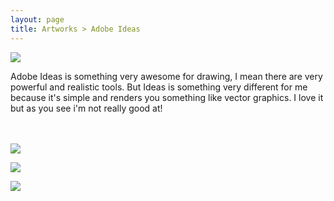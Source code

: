 ```yaml
---
layout: page
title: Artworks > Adobe Ideas
---
```


![](http://kary.us/Graphics/artworks/adobe-ideas/Hand.jpg)<br>

Adobe Ideas is something very awesome for drawing, I mean there are very powerful and realistic tools. But Ideas is something very different for me because it's simple and renders you something like vector graphics. I love it but as you see i'm not really good at!<br><br><br>

![](http://kary.us/Graphics/artworks/adobe-ideas/AdobeColored.jpg)<br>

![](http://kary.us/Graphics/artworks/adobe-ideas/Linsey-3.jpg)<br>

![](http://kary.us/Graphics/artworks/adobe-ideas/Polo-1.jpg)